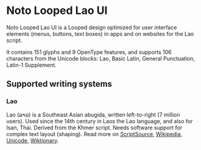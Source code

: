 
# Noto Looped Lao UI

Noto Looped Lao UI is a Looped design optimized for user interface elements (menus, buttons, text boxes) in apps and on websites for the Lao script.

It contains 151 glyphs and 9 OpenType features, and supports 106 characters from the Unicode blocks: Lao, Basic Latin, General Punctuation, Latin-1 Supplement.


## Supported writing systems


### Lao

Lao (ລາວ) is a Southeast Asian abugida, written left-to-right (7 million users). Used since the 14th century in Laos the Lao language, and also for Isan, Thai. Derived from the Khmer script. Needs software support for complex text layout (shaping). Read more on [ScriptSource](https://scriptsource.org/scr/Laoo), [Wikipedia](https://en.wikipedia.org/wiki/ISO_15924:Laoo), [Unicode](https://www.unicode.org/versions/Unicode13.0.0/ch16.pdf#G10988), [Wiktionary](https://en.wiktionary.org/wiki/Category:Lao_script).

